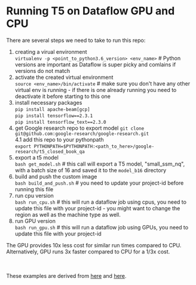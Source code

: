 # Running T5 on Dataflow GPU and CPU


There are several steps we need to take to run this repo:

1. creating a virual environment <br>
`virtualenv -p <point_to_python3.6_version> <env_name>` # Python versions are important as Dataflow is super picky and comlains if versions do not match
2. activate the created virtual environment <br>
`source <env_name>/bin/activate` # make sure you don't have any other virtual env is running - if there is one already running you need to deactivate it before starting to this one
3. install necessary packages <br>
`pip install apache-beam[gcp]` <br>
`pip install tensorflow==2.3.1` <br>
`pip install tensorflow_text==2.3.0` <br>
4. get Google research repo to export model
`git clone git@github.com:google-research/google-research.git` <br>
4.1 add this repo to your pythonpath <br>
`export PYTHONPATH=$PYTHONPATH:<path_to_here>/google-research/t5_closed_book_qa`
5. export a t5 model <br>
`bash get_model.sh` # this call will export a T5 model, "small_ssm_nq", with a batch size of 16 and saved it to the `model_b16` directory
6. build and push the custom image <br>
`bash build_and_push.sh` # you need to update your project-id before running this file
7. run cpu version <br>
`bash run_cpu.sh` # this will run a dataflow job using cpus, you need to update this file with your project-id - you might want to change the region as well as the machine type as well.
8. run GPU version <br>
`bash run_gpu.sh` # this will run a dataflow job using GPUs, you need to update this file with your project-id

The GPU provides 10x less cost for similar run times compared to CPU. Alternatively, GPU runs 3x faster compared to CPU for a 1/3x cost.


<br><br>
These examples are derived from [here](https://cloud.google.com/blog/products/data-analytics/ml-inference-in-dataflow-pipelines) and [here](https://github.com/NVIDIA/nvidia-gcp-samples/tree/master/dataflow-samples/bert-qa-trt-dataflow).
